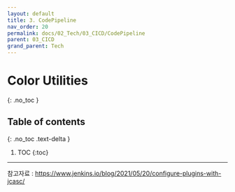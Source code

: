 ```yaml
---
layout: default
title: 3. CodePipeline
nav_order: 20
permalink: docs/02_Tech/03_CICD/CodePipeline
parent: 03_CICD
grand_parent: Tech
---
```


# Color Utilities
{: .no_toc }

## Table of contents
{: .no_toc .text-delta }

1. TOC
{:toc}

---

참고자료 : https://www.jenkins.io/blog/2021/05/20/configure-plugins-with-jcasc/
